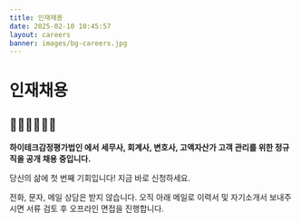 ```yaml
---
title: 인재채용
date: 2025-02-10 10:45:57
layout: careers
banner: images/bg-careers.jpg
---
```


# 인재채용

## 👩🏻‍💼🧑🏻‍💼

**하이테크감정평가법인 에서**
**세무사, 회계사, 변호사, 고액자산가 고객 관리를 위한 정규직을 공개 채용 중입니다.**

당신의 삶에 첫 번째 기회입니다!
지금 바로 신청하세요.

전화, 문자, 메일 상담은 받지 않습니다.
오직 아래 메일로 이력서 및 자기소개서 보내주시면
서류 검토 후 오프라인 면접을 진행합니다.